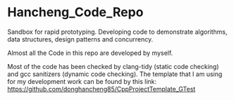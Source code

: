 # Hancheng_Code_Repo
Sandbox for rapid prototyping. Developing code to demonstrate algorithms, data structures, design patterns and concurrency.

Almost all the Code in this repo are developed by myself.

Most of the code has been checked by clang-tidy (static code checking) and gcc sanitizers (dynamic code checking). The template that I am using for my development work can be found by this link: https://github.com/donghancheng85/CppProjectTemplate_GTest

 
